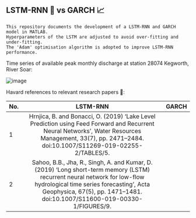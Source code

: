 ## LSTM-RNN :brain: vs GARCH :chart_with_upwards_trend: 
```
This repository documents the development of a LSTM-RNN and GARCH model in MATLAB. 
Hyperparameters of the LSTM are adjusted to avoid over-fitting and under-fitting.
The 'Adam' optimisation algorithm is adopted to improve LSTM-RNN performance.
```
Time series of available peak monthly discharge at station 28074 Kegworth, River Soar:

![image](https://user-images.githubusercontent.com/86715613/147722794-63c14193-0621-43a2-91d7-90599998ef28.png)



Havard references to relevant research papers :open_book::

| No. |  LSTM-RNN  | GARCH |
| --- |:----------:| -----:|
|1    |Hrnjica, B. and Bonacci, O. (2019) ‘Lake Level Prediction using Feed Forward and Recurrent Neural Networks’, Water Resources Management, 33(7), pp. 2471–2484. doi:10.1007/S11269-019-02255-2/TABLES/5. ||
|2    |Sahoo, B.B., Jha, R., Singh, A. and Kumar, D. (2019) ‘Long short-term memory (LSTM) recurrent neural network for low-flow hydrological time series forecasting’, Acta Geophysica, 67(5), pp. 1471–1481. doi:10.1007/S11600-019-00330-1/FIGURES/9.||


